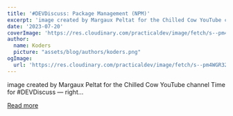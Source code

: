 ```yaml
---
title: '#DEVDiscuss: Package Management (NPM)'
excerpt: 'image created by Margaux Peltat for the Chilled Cow YouTube channel  Time for #DEVDiscuss — right...'
date: '2023-07-20'
coverImage: 'https://res.cloudinary.com/practicaldev/image/fetch/s--pm4WGR32--/c_imagga_scale,f_auto,fl_progressive,h_420,q_auto,w_1000/https://dev-to-uploads.s3.amazonaws.com/uploads/articles/4f92fzhfxojcul2gejan.jpg'
author:
  name: Koders
  picture: "assets/blog/authors/koders.png"
ogImage:
  url: 'https://res.cloudinary.com/practicaldev/image/fetch/s--pm4WGR32--/c_imagga_scale,f_auto,fl_progressive,h_420,q_auto,w_1000/https://dev-to-uploads.s3.amazonaws.com/uploads/articles/4f92fzhfxojcul2gejan.jpg'
---
```


image created by Margaux Peltat for the Chilled Cow YouTube channel  Time for #DEVDiscuss — right...

[Read more](https://dev.to/devteam/devdiscuss-package-management-npm-mn9)
